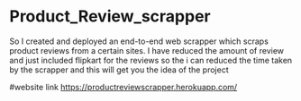 # Product_Review_scrapper
So I created and deployed an end-to-end web scrapper which scraps product reviews from a certain sites.
I have reduced the amount of review and just included flipkart for the reviews so the i can reduced the time taken by the scrapper and
this will get you the idea of the project

#website link
https://productreviewscrapper.herokuapp.com/

